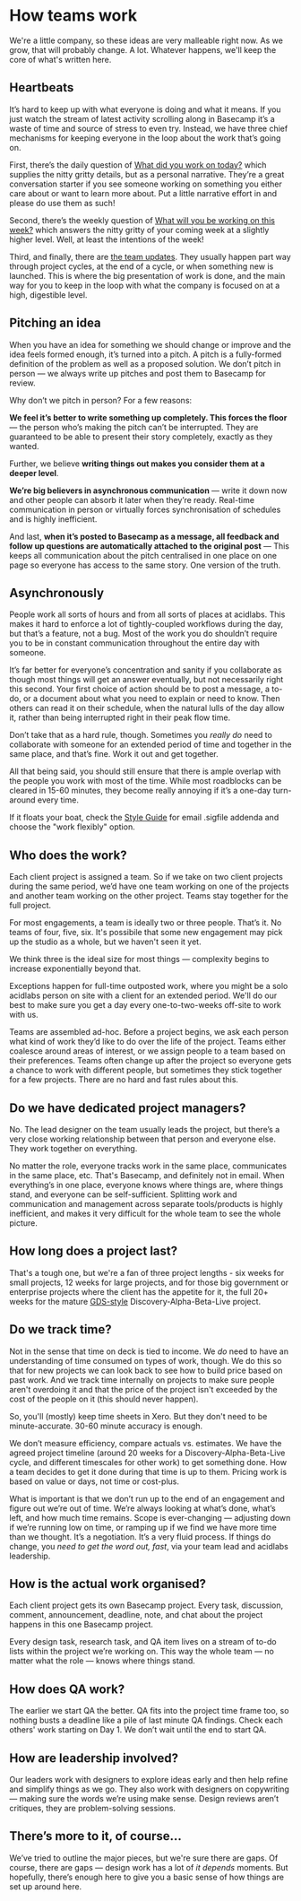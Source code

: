 # How teams work

We're a little company, so these ideas are very malleable right now. As we grow, that will probably change. A lot. Whatever happens, we'll keep the core of what's written here.

## Heartbeats

It’s hard to keep up with what everyone is doing and what it means. If you just watch the stream of latest activity scrolling along in Basecamp it’s a waste of time and source of stress to even try. Instead, we have three chief mechanisms for keeping everyone in the loop about the work that’s going on.

First, there’s the daily question of [What did you work on today?](https://3.basecamp.com/3094635/buckets/2664071/questions/382188376) which supplies the nitty gritty details, but as a personal narrative. They’re a great conversation starter if you see someone working on something you either care about or want to learn more about. Put a little narrative effort in and please do use them as such!

Second, there’s the weekly question of [What will you be working on this week?](https://3.basecamp.com/3094635/buckets/2664071/questions/382188377) which answers the nitty gritty of your coming week at a slightly higher level. Well, at least the intentions of the week!

Third, and finally, there are [the team updates](https://3.basecamp.com/3094635/buckets/3601450/message_boards/503499872). They usually happen part way through project cycles, at the end of a cycle, or when something new is launched. This is where the big presentation of work is done, and the main way for you to keep in the loop with what the company is focused on at a high, digestible level.

## Pitching an idea

When you have an idea for something we should change or improve and the idea feels formed enough, it’s turned into a pitch. A pitch is a fully-formed definition of the problem as well as a proposed solution. We don’t pitch in person — we always write up pitches and post them to Basecamp for review.

Why don’t we pitch in person? For a few reasons:

__We feel it’s better to write something up completely. This forces the floor__ — the person who’s making the pitch can’t be interrupted. They are guaranteed to be able to present their story completely, exactly as they wanted.

Further, we believe __writing things out makes you consider them at a deeper level__.

__We’re big believers in asynchronous communication__ — write it down now and other people can absorb it later when they’re ready. Real-time communication in person or virtually forces synchronisation of schedules and is highly inefficient.

And last, __when it’s posted to Basecamp as a message, all feedback and follow up questions are automatically attached to the original post__ — This keeps all communication about the pitch centralised in one place on one page so everyone has access to the same story. One version of the truth.

## Asynchronously

People work all sorts of hours and from all sorts of places at acidlabs. This makes it hard to enforce a lot of tightly-coupled workflows during the day, but that’s a feature, not a bug. Most of the work you do shouldn’t require you to be in constant communication throughout the entire day with someone.

It’s far better for everyone’s concentration and sanity if you collaborate as though most things will get an answer eventually, but not necessarily right this second. Your first choice of action should be to post a message, a to-do, or a document about what you need to explain or need to know. Then others can read it on their schedule, when the natural lulls of the day allow it, rather than being interrupted right in their peak flow time.

Don’t take that as a hard rule, though. Sometimes you _really do_ need to collaborate with someone for an extended period of time and together in the same place, and that’s fine. Work it out and get together.

All that being said, you should still ensure that there is ample overlap with the people you work with most of the time. While most roadblocks can be cleared in 15-60 minutes, they become really annoying if it’s a one-day turn-around every time.

If it floats your boat, check the [Style Guide](https://github.com/acidlabsdesign/EmployeeHandbook/blob/master/style-guide.md) for email .sigfile addenda and choose the "work flexibly" option.

## Who does the work?

Each client project is assigned a team. So if we take on two client projects during the same period, we’d have one team working on one of the projects and another team working on the other project. Teams stay together for the full project.

For most engagements, a team is ideally two or three people. That’s it. No teams of four, five, six. It's possibile that some new engagement may pick up the studio as a whole, but we haven't seen it yet.

We think three is the ideal size for most things — complexity begins to increase exponentially beyond that.

Exceptions happen for full-time outposted work, where you might be a solo acidlabs person on site with a client for an extended period. We'll do our best to make sure you get a day every one-to-two-weeks off-site to work with us.

Teams are assembled ad-hoc. Before a project begins, we ask each person what kind of work they’d like to do over the life of the project. Teams either coalesce around areas of interest, or we assign people to a team based on their preferences. Teams often change up after the project so everyone gets a chance to work with different people, but sometimes they stick together for a few projects. There are no hard and fast rules about this.

## Do we have dedicated project managers?

No. The lead designer on the team usually leads the project, but there’s a very close working relationship between that person and everyone else. They work together on everything.

No matter the role, everyone tracks work in the same place, communicates in the same place, etc. That's Basecamp, and definitely not in email. When everything’s in one place, everyone knows where things are, where things stand, and everyone can be self-sufficient. Splitting work and communication and management across separate tools/products is highly inefficient, and makes it very difficult for the whole team to see the whole picture.

## How long does a project last?

That's a tough one, but we're a fan of three project lengths - six weeks for small projects, 12 weeks for large projects, and for those big government or enterprise projects where the client has the appetite for it, the full 20+ weeks for the mature [GDS-style](https://www.gov.uk/service-manual) Discovery-Alpha-Beta-Live project.

## Do we track time?

Not in the sense that time on deck is tied to income. We _do_ need to have an understanding of time consumed on types of work, though. We do this so that for new projects we can look back to see how to build price based on past work. And we track time internally on projects to make sure people aren't overdoing it and that the price of the project isn't exceeded by the cost of the people on it (this should never happen).

So, you'll (mostly) keep time sheets in Xero. But they don't need to be minute-accurate. 30-60 minute accuracy is enough.

We don’t measure efficiency, compare actuals vs. estimates. We have the agreed project timeline (around 20 weeks for a Discovery-Alpha-Beta-Live cycle, and different timescales for other work) to get something done. How a team decides to get it done during that time is up to them. Pricing work is based on value or days, not time or cost-plus.

What is important is that we don’t run up to the end of an engagement and figure out we’re out of time. We’re always looking at what’s done, what’s left, and how much time remains. Scope is ever-changing — adjusting down if we’re running low on time, or ramping up if we find we have more time than we thought. It’s a negotiation. It’s a very fluid process. If things do change, you _need to get the word out, fast_, via your team lead and acidlabs leadership.

## How is the actual work organised?

Each client project gets its own Basecamp project. Every task, discussion, comment, announcement, deadline, note, and chat about the project happens in this one Basecamp project.

Every design task, research task, and QA item lives on a stream of to-do lists within the project we’re working on. This way the whole team — no matter what the role — knows where things stand.

## How does QA work?

The earlier we start QA the better. QA fits into the project time frame too, so nothing busts a deadline like a pile of last minute QA findings. Check each others' work starting on Day 1. We don’t wait until the end to start QA.

## How are leadership involved?

Our leaders work with designers to explore ideas early and then help refine and simplify things as we go. They also work with designers on copywriting — making sure the words we’re using make sense. Design reviews aren’t critiques, they are problem-solving sessions.

## There’s more to it, of course…

We’ve tried to outline the major pieces, but we're sure there are gaps. Of course, there are gaps — design work has a lot of _it depends_ moments. But hopefully, there’s enough here to give you a basic sense of how things are set up around here.
